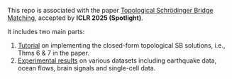 

This repo is associated with the paper [Topological Schrödinger Bridge Matching](https://openreview.net/forum?id=WzCEiBILHu&referrer=%5BAuthor%20Console%5D(%2Fgroup%3Fid%3DICLR.cc%2F2025%2FConference%2FAuthors%23your-submissions)), accepted by __ICLR 2025 (Spotlight)__. 

It includes two main parts:

1. [Tutorial](GTSB_ClosedForm/readme.md) on implementing the closed-form topological SB solutions, i.e., Thms 6 & 7 in the paper. 
2. [Experimental results](TSBLearning/readme.md) on various datasets including earthquake data, ocean flows, brain signals and single-cell data. 